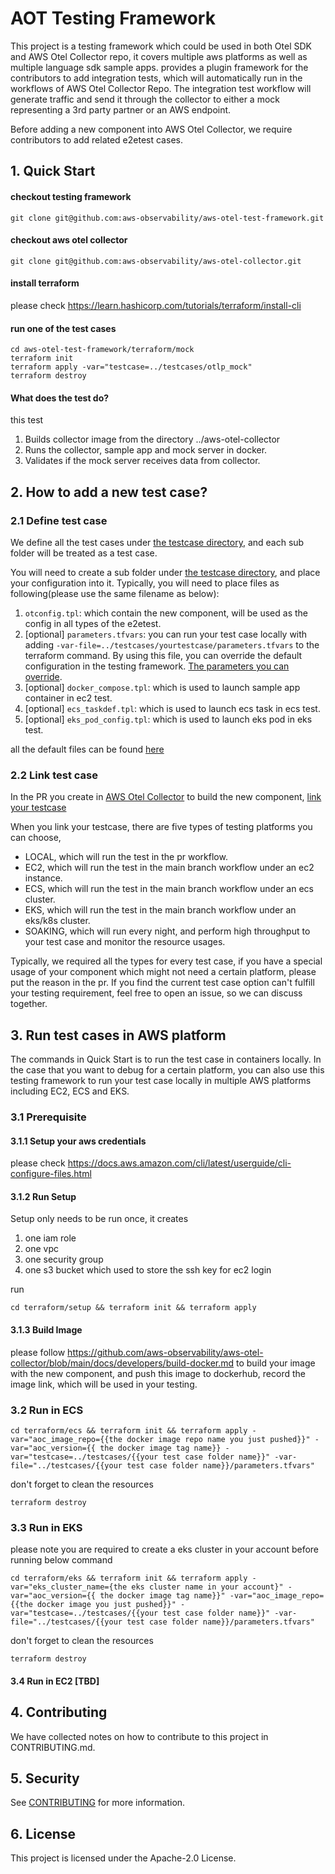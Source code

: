 # AOT Testing Framework
This project is a testing framework which could be used in both Otel SDK and AWS Otel Collector repo, it covers multiple aws platforms as well as multiple language sdk sample apps. 
provides a plugin framework for the contributors to add integration tests, which will automatically run in the workflows of AWS Otel Collector Repo.
The integration test workflow will generate traffic and send it through the collector to either a mock representing a 3rd party partner or an AWS endpoint.  

Before adding a new component into AWS Otel Collector, we require contributors to add related e2etest cases. 

## 1. Quick Start

#### checkout testing framework
````
git clone git@github.com:aws-observability/aws-otel-test-framework.git
````
#### checkout aws otel collector
````
git clone git@github.com:aws-observability/aws-otel-collector.git
````

#### install terraform

please check https://learn.hashicorp.com/tutorials/terraform/install-cli

#### run one of the test cases
````shell script
cd aws-otel-test-framework/terraform/mock
terraform init
terraform apply -var="testcase=../testcases/otlp_mock" 
terraform destroy
````

#### What does the test do?

this test

1. Builds collector image from the directory ../aws-otel-collector
2. Runs the collector, sample app and mock server in docker.
3. Validates if the mock server receives data from collector.

## 2. How to add a new test case?

### 2.1 Define test case

We define all the test cases under [the testcase directory](https://github.com/aws-observability/aws-otel-test-framework/tree/terraform/terraform/testcases), and each sub folder will be treated as a test case. 

You will need to create a sub folder under [the testcase directory](https://github.com/aws-observability/aws-otel-test-framework/tree/terraform/terraform/testcases), and place your configuration into it. Typically, 
you will need to place files as following(please use the same filename as below):

1. `otconfig.tpl`: which contain the new component, will be used as the config in all types of the e2etest. 
2. [optional] `parameters.tfvars`: you can run your test case locally with adding `-var-file=../testcases/yourtestcase/parameters.tfvars` to the terraform command. By using this file, you can override the default configuration in the testing framework. [The parameters you can override](terraform/README.md).
4. [optional] `docker_compose.tpl`: which is used to launch sample app container in ec2 test.
5. [optional] `ecs_taskdef.tpl`: which is used to launch ecs task in ecs test.
6. [optional] `eks_pod_config.tpl`: which is used to launch eks pod in eks test.

all the default files can be found [here](https://github.com/aws-observability/aws-otel-test-framework/tree/terraform/terraform/templates/defaults)

### 2.2 Link test case

In the PR you create in [AWS Otel Collector](https://github.com/aws-observability/aws-otel-collector) to build the new component,
[link your testcase](https://github.com/aws-observability/aws-otel-collector/blob/main/e2etest/testcases.json)

When you link your testcase, there are five types of testing platforms you can choose,
* LOCAL, which will run the test in the pr workflow. 
* EC2, which will run the test in the main branch workflow under an ec2 instance.
* ECS, which will run the test in the main branch workflow under an ecs cluster.
* EKS, which will run the test in the main branch workflow under an eks/k8s cluster.
* SOAKING, which will run every night, and perform high throughput to your test case and monitor the resource usages.

Typically, we required all the types for every test case, if you have a special usage of your component which might not need a certain platform,
please put the reason in the pr.
If you find the current test case option can't fulfill your testing requirement, feel free to open an issue, so we can discuss together.

## 3. Run test cases in AWS platform

The commands in Quick Start is to run the test case in containers locally.
In the case that you want to debug for a certain platform, you can also use this testing framework to run your test case locally in multiple AWS platforms including EC2, ECS and EKS.

### 3.1 Prerequisite

#### 3.1.1 Setup your aws credentials
please check https://docs.aws.amazon.com/cli/latest/userguide/cli-configure-files.html

#### 3.1.2 Run Setup
Setup only needs to be run once, it creates

1. one iam role
2. one vpc
3. one security group
4. one s3 bucket which used to store the ssh key for ec2 login

run 
````
cd terraform/setup && terraform init && terraform apply
````

#### 3.1.3 Build Image
please follow https://github.com/aws-observability/aws-otel-collector/blob/main/docs/developers/build-docker.md to build your image with the new component, and push this image to dockerhub, record the image link, which will be used in your testing.

### 3.2 Run in ECS

````
cd terraform/ecs && terraform init && terraform apply -var="aoc_image_repo={{the docker image repo name you just pushed}}" -var="aoc_version={{ the docker image tag name}} -var="testcase=../testcases/{{your test case folder name}}" -var-file="../testcases/{{your test case folder name}}/parameters.tfvars"
````

don't forget to clean the resources
````
terraform destroy
````

### 3.3 Run in EKS
please note you are required to create a eks cluster in your account before running below command
````
cd terraform/eks && terraform init && terraform apply -var="eks_cluster_name={the eks cluster name in your account}" -var="aoc_version={{ the docker image tag name}}" -var="aoc_image_repo={{the docker image you just pushed}}" -var="testcase=../testcases/{{your test case folder name}}" -var-file="../testcases/{{your test case folder name}}/parameters.tfvars"
````

don't forget to clean the resources
````
terraform destroy
````

#### 3.4 Run in EC2 [TBD]

## 4. Contributing

We have collected notes on how to contribute to this project in CONTRIBUTING.md.

## 5. Security

See [CONTRIBUTING](CONTRIBUTING.md#security-issue-notifications) for more information.

## 6. License

This project is licensed under the Apache-2.0 License.

